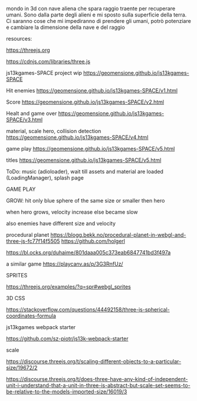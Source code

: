 mondo in 3d con nave aliena che spara raggio traente per recuperare umani. Sono dalla parte degli alieni e mi sposto sulla superficie della terra. Ci saranno cose che mi impediranno di prendere gli umani, potrò potenziare e cambiare la dimensione della nave e del raggio

resources:

https://threejs.org

https://cdnjs.com/libraries/three.js

js13kgames-SPACE project wip https://geomensione.github.io/js13kgames-SPACE

Hit enemies https://geomensione.github.io/js13kgames-SPACE/v1.html

Score https://geomensione.github.io/js13kgames-SPACE/v2.html

Healt and game over https://geomensione.github.io/js13kgames-SPACE/v3.html

material, scale hero, collision detection https://geomensione.github.io/js13kgames-SPACE/v4.html

game play https://geomensione.github.io/js13kgames-SPACE/v5.html

titles https://geomensione.github.io/js13kgames-SPACE/v5.html

ToDo: music (adioloader), wait till assets and material are loaded (LoadingManager), splash page

GAME PLAY

GROW: hit only blue sphere of the same size or smaller then hero

when hero grows, velocity increase else became slow

also enemies have different size and velocity

procedural planet https://blogg.bekk.no/procedural-planet-in-webgl-and-three-js-fc77f14f5505 https://github.com/holgerl

https://bl.ocks.org/duhaime/801daaa005c373eab6847741bd3f497a

a similar game https://playcanv.as/p/3G3RnfUz/

SPRITES

https://threejs.org/examples/?q=spr#webgl_sprites

3D CSS

https://stackoverflow.com/questions/44492158/three-js-spherical-coordinates-formula

js13kgames webpack starter

https://github.com/sz-piotr/js13k-webpack-starter

scale

https://discourse.threejs.org/t/scaling-different-objects-to-a-particular-size/19672/2

https://discourse.threejs.org/t/does-three-have-any-kind-of-independent-unit-i-understand-that-a-unit-in-three-is-abstract-but-scale-set-seems-to-be-relative-to-the-models-imported-size/16019/3
